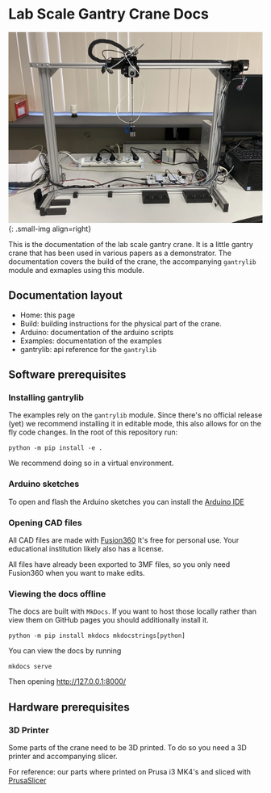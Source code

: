 # Lab Scale Gantry Crane Docs

![crane-front](assets/crane-front.jpg){: .small-img align=right}

This is the documentation of the lab scale gantry crane. It is a little gantry crane that has been used in various papers as a demonstrator. The documentation covers the build of the crane, the accompanying `gantrylib` module and exmaples using this module.

## Documentation layout

* Home: this page
* Build: building instructions for the physical part of the crane.
* Arduino: documentation of the arduino scripts
* Examples: documentation of the examples
* gantrylib: api reference for the `gantrylib`

## Software prerequisites

### Installing gantrylib

The examples rely on the `gantrylib` module. Since there's no official release (yet) we recommend installing it in editable mode, this also allows for on the fly code changes. In the root of this repository run:

    python -m pip install -e .

We recommend doing so in a virtual environment.

### Arduino sketches

To open and flash the Arduino sketches you can install the [Arduino IDE](https://www.arduino.cc/)

### Opening CAD files

All CAD files are made with [Fusion360](https://www.autodesk.com/products/fusion-360/free-trial)
It's free for personal use. Your educational institution likely also has a license.

All files have already been exported to 3MF files, so you only need Fusion360 when you want to make edits.

### Viewing the docs offline

The docs are built with `MkDocs`. If you want to host those locally rather than view them on GitHub pages you should additionally install it.

    python -m pip install mkdocs mkdocstrings[python]

You can view the docs by running 

    mkdocs serve

Then opening http://127.0.0.1:8000/

## Hardware prerequisites

### 3D Printer

Some parts of the crane need to be 3D printed. To do so you need a 3D printer and accompanying slicer.

For reference: our parts where printed on Prusa i3 MK4's and sliced with [PrusaSlicer](https://www.prusa3d.com/page/prusaslicer_424/)